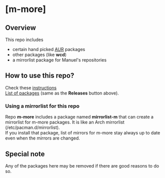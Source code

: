 # [m-more]

## Overview
This repo includes 
- certain hand picked [AUR](https://aur.archlinux.org/packages) packages
- other packages (like <b>wcd</b>)
- a mirrorlist package for Manuel's repositories

## How to use this repo?
Check these [instructions](../../../m-repo-info/blob/master/README.md)<br>
[List of packages](../../../m-more/releases) (same as the <b>Releases</b> button above).

### Using a mirrorlist for this repo
Repo **m-more** includes a package named **mirrorlist-m** that can create a mirrorlist for m-more packages.
It is like an Arch mirrorlist (/etc/pacman.d/mirrorlist).<br>
If you install that package, list of mirrors for m-more stay always up to date even when the mirrors are changed.

## Special note
Any of the packages here may be removed if there are good reasons to do so.
